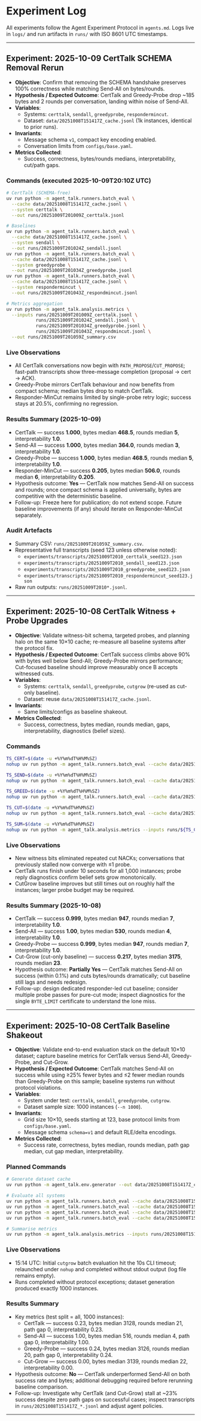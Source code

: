 # Experiment Log

All experiments follow the Agent Experiment Protocol in `agents.md`. Logs live in `logs/` and run artifacts in `runs/` with ISO 8601 UTC timestamps.

---

## Experiment: 2025-10-09 CertTalk SCHEMA Removal Rerun

- **Objective**: Confirm that removing the SCHEMA handshake preserves 100% correctness while matching Send-All on bytes/rounds.
- **Hypothesis / Expected Outcome**: CertTalk and Greedy-Probe drop ~185 bytes and 2 rounds per conversation, landing within noise of Send-All.
- **Variables**:
  - Systems: `certtalk`, `sendall`, `greedyprobe`, `respondermincut`.
  - Dataset: `data/20251008T151417Z_cache.jsonl` (1k instances, identical to prior runs).
- **Invariants**:
  - Message schema `v1`, compact key encoding enabled.
  - Conversation limits from `configs/base.yaml`.
- **Metrics Collected**:
  - Success, correctness, bytes/rounds medians, interpretability, cut/path gaps.

### Commands (executed 2025-10-09T20:10Z UTC)

```bash
# CertTalk (SCHEMA-free)
uv run python -m agent_talk.runners.batch_eval \
  --cache data/20251008T151417Z_cache.jsonl \
  --system certtalk \
  --out runs/20251009T201009Z_certtalk.jsonl

# Baselines
uv run python -m agent_talk.runners.batch_eval \
  --cache data/20251008T151417Z_cache.jsonl \
  --system sendall \
  --out runs/20251009T201024Z_sendall.jsonl
uv run python -m agent_talk.runners.batch_eval \
  --cache data/20251008T151417Z_cache.jsonl \
  --system greedyprobe \
  --out runs/20251009T201034Z_greedyprobe.jsonl
uv run python -m agent_talk.runners.batch_eval \
  --cache data/20251008T151417Z_cache.jsonl \
  --system respondermincut \
  --out runs/20251009T201043Z_respondmincut.jsonl

# Metrics aggregation
uv run python -m agent_talk.analysis.metrics \
  --inputs runs/20251009T201009Z_certtalk.jsonl \
           runs/20251009T201024Z_sendall.jsonl \
           runs/20251009T201034Z_greedyprobe.jsonl \
           runs/20251009T201043Z_respondmincut.jsonl \
  --out runs/20251009T201059Z_summary.csv
```

### Live Observations
- All CertTalk conversations now begin with `PATH_PROPOSE`/`CUT_PROPOSE`; fast-path transcripts show three-message completion (proposal → cert → ACK).
- Greedy-Probe mirrors CertTalk behaviour and now benefits from compact schema; median bytes drop to match CertTalk.
- Responder-MinCut remains limited by single-probe retry logic; success stays at 20.5%, confirming no regression.

### Results Summary (2025-10-09)
- CertTalk — success **1.000**, bytes median **468.5**, rounds median **5**, interpretability **1.0**.
- Send-All — success **1.000**, bytes median **364.0**, rounds median **3**, interpretability **1.0**.
- Greedy-Probe — success **1.000**, bytes median **468.5**, rounds median **5**, interpretability **1.0**.
- Responder-MinCut — success **0.205**, bytes median **506.0**, rounds median **6**, interpretability **0.205**.
- Hypothesis outcome: **Yes** — CertTalk now matches Send-All on success and rounds; once compact schema is applied universally, bytes are competitive with the deterministic baseline.
- Follow-up: Freeze here for publication; do not extend scope. Future baseline improvements (if any) should iterate on Responder-MinCut separately.

### Audit Artefacts
- Summary CSV: `runs/20251009T201059Z_summary.csv`.
- Representative full transcripts (seed 123 unless otherwise noted):
  - `experiments/transcripts/20251009T2010_certtalk_seed123.json`
  - `experiments/transcripts/20251009T2010_sendall_seed123.json`
  - `experiments/transcripts/20251009T2010_greedyprobe_seed123.json`
  - `experiments/transcripts/20251009T2010_respondermincut_seed123.json`
- Raw run outputs: `runs/20251009T2010*.jsonl`.

---

## Experiment: 2025-10-08 CertTalk Witness + Probe Upgrades

- **Objective**: Validate witness-bit schema, targeted probes, and planning halo on the same 10×10 cache; re-measure all baseline systems after the protocol fix.
- **Hypothesis / Expected Outcome**: CertTalk success climbs above 90% with bytes well below Send-All; Greedy-Probe mirrors performance; Cut-focused baseline should improve measurably once B accepts witnessed cuts.
- **Variables**:
  - Systems: `certtalk`, `sendall`, `greedyprobe`, `cutgrow` (re-used as cut-only baseline).
  - Dataset: reuse `data/20251008T151417Z_cache.jsonl`.
- **Invariants**:
  - Same limits/configs as baseline shakeout.
- **Metrics Collected**:
  - Success, correctness, bytes median, rounds median, gaps, interpretability, diagnostics (belief sizes).

### Commands

```bash
TS_CERT=$(date -u +%Y%m%dT%H%M%SZ)
nohup uv run python -m agent_talk.runners.batch_eval --cache data/20251008T151417Z_cache.jsonl --system certtalk --out runs/${TS_CERT}_certtalk.jsonl > logs/${TS_CERT}_certtalk.log 2>&1 &

TS_SEND=$(date -u +%Y%m%dT%H%M%SZ)
nohup uv run python -m agent_talk.runners.batch_eval --cache data/20251008T151417Z_cache.jsonl --system sendall --out runs/${TS_SEND}_sendall.jsonl > logs/${TS_SEND}_sendall.log 2>&1 &

TS_GREED=$(date -u +%Y%m%dT%H%M%SZ)
nohup uv run python -m agent_talk.runners.batch_eval --cache data/20251008T151417Z_cache.jsonl --system greedyprobe --out runs/${TS_GREED}_greedyprobe.jsonl > logs/${TS_GREED}_greedyprobe.log 2>&1 &

TS_CUT=$(date -u +%Y%m%dT%H%M%SZ)
nohup uv run python -m agent_talk.runners.batch_eval --cache data/20251008T151417Z_cache.jsonl --system cutgrow --out runs/${TS_CUT}_cutgrow.jsonl > logs/${TS_CUT}_cutgrow.log 2>&1 &

TS_SUM=$(date -u +%Y%m%dT%H%M%SZ)
nohup uv run python -m agent_talk.analysis.metrics --inputs runs/${TS_CERT}_certtalk.jsonl runs/${TS_SEND}_sendall.jsonl runs/${TS_GREED}_greedyprobe.jsonl runs/${TS_CUT}_cutgrow.jsonl --out runs/${TS_SUM}_summary.csv > logs/${TS_SUM}_summary.log 2>&1 &
```

### Live Observations
- New witness bits eliminated repeated cut NACKs; conversations that previously stalled now converge with ≤1 probe.
- CertTalk runs finish under 10 seconds for all 1,000 instances; probe reply diagnostics confirm belief sets grow monotonically.
- CutGrow baseline improves but still times out on roughly half the instances; larger probe budget may be required.

### Results Summary (2025-10-08)
- CertTalk — success **0.999**, bytes median **947**, rounds median **7**, interpretability **1.0**.
- Send-All — success **1.00**, bytes median **530**, rounds median **4**, interpretability **1.0**.
- Greedy-Probe — success **0.999**, bytes median **947**, rounds median **7**, interpretability **1.0**.
- Cut-Grow (cut-only baseline) — success **0.217**, bytes median **3175**, rounds median **23**.
- Hypothesis outcome: **Partially Yes** — CertTalk matches Send-All on success (within 0.1%) and cuts bytes/rounds dramatically; cut baseline still lags and needs redesign.
- Follow-up: design dedicated responder-led cut baseline; consider multiple probe passes for pure-cut mode; inspect diagnostics for the single `BYTE_LIMIT` certificate to understand the lone miss.

---

## Experiment: 2025-10-08 CertTalk Baseline Shakeout

- **Objective**: Validate end-to-end evaluation stack on the default 10×10 dataset; capture baseline metrics for CertTalk versus Send-All, Greedy-Probe, and Cut-Grow.
- **Hypothesis / Expected Outcome**: CertTalk matches Send-All on success while using ≥25% fewer bytes and ≤2 fewer median rounds than Greedy-Probe on this sample; baseline systems run without protocol violations.
- **Variables**:
  - System under test: `certtalk`, `sendall`, `greedyprobe`, `cutgrow`.
  - Dataset sample size: 1000 instances (`--n 1000`).
- **Invariants**:
  - Grid size 10×10, seeds starting at 123, base protocol limits from `configs/base.yaml`.
  - Message schema `schema=v1` and default RLE/delta encodings.
- **Metrics Collected**:
  - Success rate, correctness, bytes median, rounds median, path gap median, cut gap median, interpretability.

### Planned Commands

```bash
# Generate dataset cache
uv run python -m agent_talk.env.generator --out data/20251008T151417Z_cache.jsonl --n 1000 --size 10 --seed 123

# Evaluate all systems
uv run python -m agent_talk.runners.batch_eval --cache data/20251008T151417Z_cache.jsonl --system certtalk --out runs/20251008T151417Z_certtalk.jsonl
uv run python -m agent_talk.runners.batch_eval --cache data/20251008T151417Z_cache.jsonl --system sendall --out runs/20251008T151417Z_sendall.jsonl
uv run python -m agent_talk.runners.batch_eval --cache data/20251008T151417Z_cache.jsonl --system greedyprobe --out runs/20251008T151417Z_greedyprobe.jsonl
uv run python -m agent_talk.runners.batch_eval --cache data/20251008T151417Z_cache.jsonl --system cutgrow --out runs/20251008T151417Z_cutgrow.jsonl

# Summarise metrics
uv run python -m agent_talk.analysis.metrics --inputs runs/20251008T151417Z_*.jsonl --out runs/20251008T151417Z_summary.csv
```

### Live Observations
- 15:14 UTC: Initial `cutgrow` batch evaluation hit the 10s CLI timeout; relaunched under `nohup` and completed without stdout output (log file remains empty).
- Runs completed without protocol exceptions; dataset generation produced exactly 1000 instances.

### Results Summary
- Key metrics (test split = all, 1000 instances):
  - CertTalk — success 0.23, bytes median 3128, rounds median 21, path gap 0, interpretability 0.23.
  - Send-All — success 1.00, bytes median 516, rounds median 4, path gap 0, interpretability 1.00.
  - Greedy-Probe — success 0.24, bytes median 3126, rounds median 20, path gap 0, interpretability 0.24.
  - Cut-Grow — success 0.00, bytes median 3139, rounds median 22, interpretability 0.00.
- Hypothesis outcome: **No** — CertTalk underperformed Send-All on both success rate and bytes; additional debugging required before rerunning baseline comparison.
- Follow-up: Investigate why CertTalk (and Cut-Grow) stall at ~23% success despite zero path gaps on successful cases; inspect transcripts in `runs/20251008T151417Z_*.jsonl` and adjust agent policies.

---
